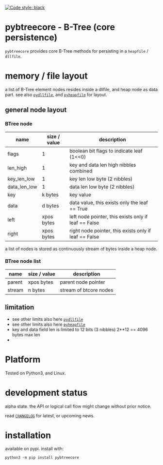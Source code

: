 
[![Code style: black](https://img.shields.io/badge/code%20style-black-000000.svg)](https://github.com/psf/black)


# pybtreecore - B-Tree (core persistence)

`pybtreecore` provides core B-Tree methods for persisting in a `heapfile` / `dllfile`.


# memory / file layout

a list of B-Tree element nodes resides inside a dllfile, and heap node as data part. 
see also 
[`pydllfile`](https://github.com/kr-g/pydllfile/), and
[`pyheapfile`](https://github.com/kr-g/pyheapfile/) 
for layout.


## general node layout

### BTree node 

| name | size / value | description |
| --- | --- | --- | 
| flags| 1 | boolean bit flags to indicate leaf (1<<0) |
| len_high | 1 | key and data len high nibbles combined |
| key_len_low | 1 | key len low byte (2 nibbles) |
| data_len_low | 1 | data len low byte (2 nibbles) |
| key | k bytes | key value |
| data | d bytes | data value, this exists only the leaf == True |
| left | xpos bytes | left node pointer, this exists only if leaf == False |
| right | xpos bytes | right node pointer, this exists only if leaf == False |

a list of nodes is stored as continuously stream of bytes inside a heap node.


### BTree node list  

| name | size / value | description |
| --- | --- | --- | 
| parent | xpos bytes | parent node pointer |
| stream| n bytes | stream of btcore nodes |


## limitation

- see other limits also here [`pydllfile`](https://github.com/kr-g/pydllfile/)
- see other limits also here [`pyheapfile`](https://github.com/kr-g/pyheapfile/)
- key and data field len is limited to 12 bits (3 nibbles) 2**12 == 4096 bytes max len
- 

# Platform

Tested on Python3, and Linux.


# development status

alpha state.
the API or logical call flow might change without prior notice.

read [`CHANGELOG`](https://github.com/kr-g/pybtreecore/blob/main/CHANGELOG.MD)
for latest, or upcoming news.


# installation
    
available on pypi. install with:

    python3 -m pip install pybtreecore
    
